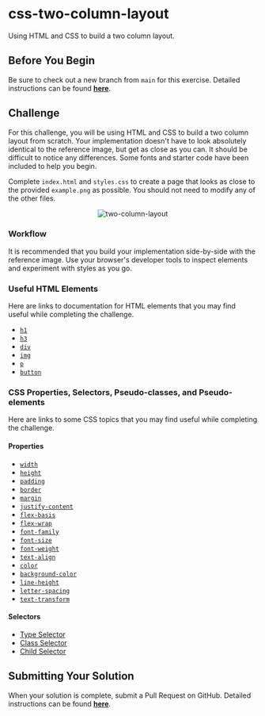 # css-two-column-layout

Using HTML and CSS to build a two column layout.

## Before You Begin

Be sure to check out a new branch from `main` for this exercise. Detailed instructions can be found [**here**](../../guides/starting-an-exercise).

## Challenge

For this challenge, you will be using HTML and CSS to build a two column layout from scratch. Your implementation doesn't have to look absolutely identical to the reference image, but get as close as you can. It should be difficult to notice any differences. Some fonts and starter code have been included to help you begin.

Complete `index.html` and `styles.css` to create a page that looks as close to the provided `example.png` as possible. You should not need to modify any of the other files.

<p align="middle">
  <img src="assets/two-column-layout.png" alt="two-column-layout">
</p>

### Workflow

It is recommended that you build your implementation side-by-side with the reference image. Use your browser's developer tools to inspect elements and experiment with styles as you go.

### Useful HTML Elements

Here are links to documentation for HTML elements that you may find useful while completing the challenge.

- [`h1`](https://developer.mozilla.org/en-US/docs/Web/HTML/Element/Heading_Elements)
- [`h3`](https://developer.mozilla.org/en-US/docs/Web/HTML/Element/Heading_Elements)
- [`div`](https://developer.mozilla.org/en-US/docs/Web/HTML/Element/div)
- [`img`](https://developer.mozilla.org/en-US/docs/Web/HTML/Element/img)
- [`p`](https://developer.mozilla.org/en-US/docs/Web/HTML/Element/p)
- [`button`](https://developer.mozilla.org/en-US/docs/Web/HTML/Element/button)

### CSS Properties, Selectors, Pseudo-classes, and Pseudo-elements

Here are links to some CSS topics that you may find useful while completing the challenge.

#### Properties

- [`width`](https://developer.mozilla.org/en-US/docs/Web/CSS/width)
- [`height`](https://developer.mozilla.org/en-US/docs/Web/CSS/height)
- [`padding`](https://developer.mozilla.org/en-US/docs/Web/CSS/padding)
- [`border`](https://developer.mozilla.org/en-US/docs/Web/CSS/border)
- [`margin`](https://developer.mozilla.org/en-US/docs/Web/CSS/margin)
- [`justify-content`](https://developer.mozilla.org/en-US/docs/Web/CSS/justify-content)
- [`flex-basis`](https://developer.mozilla.org/en-US/docs/Web/CSS/flex-basis)
- [`flex-wrap`](https://developer.mozilla.org/en-US/docs/Web/CSS/flex-wrap)
- [`font-family`](https://developer.mozilla.org/en-US/docs/Web/CSS/font-family)
- [`font-size`](https://developer.mozilla.org/en-US/docs/Web/CSS/font-size)
- [`font-weight`](https://developer.mozilla.org/en-US/docs/Web/CSS/font-weight)
- [`text-align`](https://developer.mozilla.org/en-US/docs/Web/CSS/text-align)
- [`color`](https://developer.mozilla.org/en-US/docs/Web/CSS/color)
- [`background-color`](https://developer.mozilla.org/en-US/docs/Web/CSS/background-color)
- [`line-height`](https://developer.mozilla.org/en-US/docs/Web/CSS/line-height)
- [`letter-spacing`](https://developer.mozilla.org/en-US/docs/Web/CSS/letter-spacing)
- [`text-transform`](https://developer.mozilla.org/en-US/docs/Web/CSS/text-transform)

#### Selectors

- [Type Selector](https://developer.mozilla.org/en-US/docs/Web/CSS/Type_selectors)
- [Class Selector](https://developer.mozilla.org/en-US/docs/Web/CSS/Class_selectors)
- [Child Selector](https://developer.mozilla.org/en-US/docs/Web/CSS/Child_combinator)

## Submitting Your Solution

When your solution is complete, submit a Pull Request on GitHub. Detailed instructions can be found [**here**](../../guides/submitting-your-solution).
